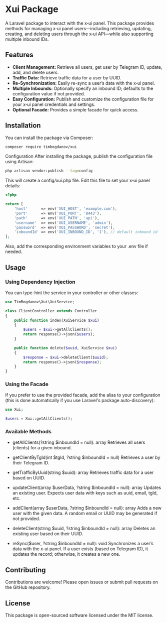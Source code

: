 # Xui Package

A Laravel package to interact with the x‑ui panel. This package provides methods for managing x‑ui panel users—including retrieving, updating, creating, and deleting users through the x‑ui API—while also supporting multiple inbound IDs.

## Features

- **Client Management:** Retrieve all users, get user by Telegram ID, update, add, and delete users.
- **Traffic Data:** Retrieve traffic data for a user by UUID.
- **Re-Synchronization:** Easily re-sync a user’s data with the x‑ui panel.
- **Multiple Inbounds:** Optionally specify an inbound ID; defaults to the configuration value if not provided.
- **Easy Configuration:** Publish and customize the configuration file for your x‑ui panel credentials and settings.
- **Optional Facade:** Provides a simple facade for quick access.

## Installation

You can install the package via Composer:

```bash
composer require timbogdanov/xui
```
Configuration
After installing the package, publish the configuration file using Artisan:

```bash
php artisan vendor:publish --tag=config
```
This will create a config/xui.php file. Edit this file to set your x‑ui panel details:

```php
<?php

return [
    'host'      => env('XUI_HOST', 'example.com'),
    'port'      => env('XUI_PORT', '8443'),
    'path'      => env('XUI_PATH', 'api'),
    'username'  => env('XUI_USERNAME', 'admin'),
    'password'  => env('XUI_PASSWORD', 'secret'),
    'inboundId' => env('XUI_INBOUND_ID', '1'), // default inbound id
];
```
Also, add the corresponding environment variables to your .env file if needed.

## Usage
### Using Dependency Injection 
You can type-hint the service in your controller or other classes:

```php
use TimBogdanov\Xui\XuiService;

class ClientController extends Controller
{
    public function index(XuiService $xui)
    {
        $users = $xui->getAllClients();
        return response()->json($users);
    }

    public function delete($uuid, XuiService $xui)
    {
        $response = $xui->deleteClient($uuid);
        return response()->json($response);
    }
}
```

### Using the Facade
If you prefer to use the provided facade, add the alias to your configuration (this is done automatically if you use Laravel's package auto-discovery):

```php
use Xui;

$users = Xui::getAllClients();
```

### Available Methods
- getAllClients(?string $inboundId = null): array
Retrieves all users (clients) for a given inbound.

- getClientByTgId(int $tgId, ?string $inboundId = null)
Retrieves a user by their Telegram ID.

- getTrafficByUuid(string $uuid): array
Retrieves traffic data for a user based on UUID.

- updateClient(array $userData, ?string $inboundId = null): array
Updates an existing user. Expects user data with keys such as uuid, email, tgId, etc.

- addClient(array $userData, ?string $inboundId = null): array
Adds a new user with the given data. A random email or UUID may be generated if not provided.

- deleteClient(string $uuid, ?string $inboundId = null): array
Deletes an existing user based on their UUID.

- reSync($user, ?string $inboundId = null): void
Synchronizes a user’s data with the x‑ui panel. If a user exists (based on Telegram ID), it updates the record; otherwise, it creates a new one.

## Contributing
Contributions are welcome! Please open issues or submit pull requests on the GitHub repository.

## License
This package is open-sourced software licensed under the MIT license.